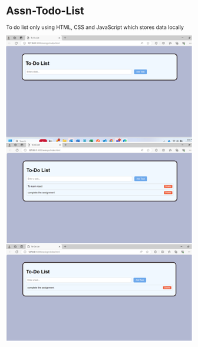 # Assn-Todo-List
To do list only using HTML, CSS and JavaScript which stores data locally


<img src="./assisgn//assets//ss1.png">
<img src="./assisgn//assets//ss2.png">
<img src="./assisgn//assets//ss3.png">


